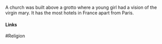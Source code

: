 A church was built above a grotto where a young girl had a vision of the virgin mary. It has the most hotels in France apart from Paris.

#### Links
#Religion 